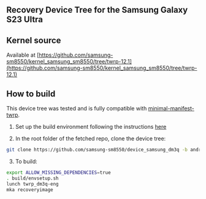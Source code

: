## Recovery Device Tree for the Samsung Galaxy S23 Ultra

## Kernel source 

Available at [https://github.com/samsung-sm8550/kernel_samsung_sm8550/tree/twrp-12.1](https://github.com/samsung-sm8550/kernel_samsung_sm8550/tree/twrp-12.1)

## How to build

This device tree was tested and is fully compatible with [minimal-manifest-twrp](https://github.com/minimal-manifest-twrp/platform_manifest_twrp_aosp).

1. Set up the build environment following the instructions [here](https://github.com/minimal-manifest-twrp/platform_manifest_twrp_aosp/blob/twrp-12.1/README.md#getting-started)

2. In the root folder of the fetched repo, clone the device tree:

```bash
git clone https://github.com/samsung-sm8550/device_samsung_dm3q -b android-12.1 device/samsung/dm3q
```

3. To build:

```bash
export ALLOW_MISSING_DEPENDENCIES=true
. build/envsetup.sh
lunch twrp_dm3q-eng
mka recoveryimage
```